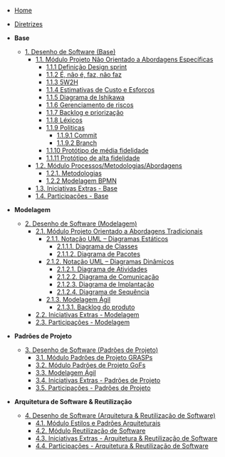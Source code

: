 <!-- docs/_sidebar.md -->

- [Home](/)
- [Diretrizes](Diretrizes/Diretrizes.md)

- **Base**

  - [1. Desenho de Software (Base)](./Base/1.Base.md)
    - [1.1. Módulo Projeto Não Orientado a Abordagens Específicas](./Base/1.1.AbordagemNaoEspecifica.md)
      - [1.1.1 Definição Design sprint](./Base/modulo_1.1/1.1.1_design_sprint.md)
      - [1.1.2 É, não é, faz, não faz](./Base/modulo_1.1/1.1.2_eh_nao_eh.md)
      - [1.1.3 5W2H](./Base/modulo_1.1/1.1.3_5W2H.md)
      - [1.1.4 Estimativas de Custo e Esforços](./Base/modulo_1.1/1.1.4_estimativa_custo_esforco.md)
      - [1.1.5 Diagrama de Ishikawa](./Base/modulo_1.1/1.1.5_causa_efeito.md)
      - [1.1.6 Gerenciamento de riscos](./Base/modulo_1.1/1.1.6_gerenciamento_de_risco.md)
      - [1.1.7 Backlog e priorização](./Base/modulo_1.1/1.1.7_moscow.md)
      - [1.1.8 Léxicos](./Base/modulo_1.1/1.1.8_lexicos.md)
      - [1.1.9 Politicas]()
        - [1.1.9.1 Commit](./Base/modulo_1.1/politicas/commit.md)
        - [1.1.9.2 Branch](./Base/modulo_1.1/politicas/branch.md)
      - [1.1.10 Protótipo de média fidelidade](./Base/modulo_1.1/1.1.9_prototipo_de_media_fidelidade.md)
      - [1.1.11 Protótipo de alta fidelidade](./Base/modulo_1.1/1.1.10_prototipo_de_alta_fidelidade.md)
    - [1.2. Módulo Processos/Metodologias/Abordagens](./Base/1.2.ProcessosMetodologiasAbordagens.md)
      - [1.2.1. Metodologias](./Base/modulo_1.2/1.2.1.Metodologias.md)
      - [1.2.2 Modelagem BPMN](./Base/modulo_1.2/1.2.2.ModelagemBPMN.md)
    - [1.3. Iniciativas Extras - Base](./Base/1.3.IniciativasExtras.md)
    - [1.4. Participações - Base](./Base/1.4.ParticipacoesBase.md)

- **Modelagem**

  - [2. Desenho de Software (Modelagem)](Modelagem/2.Modelagem.md)
    - [2.1. Módulo Projeto Orientado a Abordagens Tradicionais](Modelagem/2.1.ModelagemTradicional.md)
      - [2.1.1. Notação UML – Diagramas Estáticos](Modelagem/2.1.1.UMLEstaticos.md)
        - [2.1.1.1. Diagrama de Classes](Modelagem/2.1.1.1.DiagramDeClasses.md)
        - [2.1.1.2. Diagrama de Pacotes](Modelagem/2.1.1.2.DiagramaDePacotes.md)
      - [2.1.2. Notação UML – Diagramas Dinâmicos](Modelagem/2.1.2.UMLDinamicos.md)
        - [2.1.2.1. Diagrama de Atividades](Modelagem/2.1.2.1.DiagramaDeAtividades.md)
        - [2.1.2.2. Diagrama de Comunicação](Modelagem/2.1.2.2.DiagramaComunicacao.md)
        - [2.1.2.3. Diagrama de Implantação](Modelagem/2.1.2.3.DiagramaImplantacao.md)
        - [2.1.2.4. Diagrama de Sequência](Modelagem/2.1.2.4.DiagramaDeSequencia.md)
      - [2.1.3. Modelagem Ágil]()
        - [2.1.3.1. Backlog do produto](./Modelagem/2.1.3.1.BacklogDoProduto.md)
    - [2.2. Iniciativas Extras - Modelagem](Modelagem/2.2.IniciativasExtras.md)
    - [2.3. Participações - Modelagem](Modelagem/2.3.ParticipacoesModelagem.md)

- **Padrões de Projeto**

  - [3. Desenho de Software (Padrões de Projeto)](PadroesDeProjeto/3.PadroesDeProjeto.md)
    - [3.1. Módulo Padrões de Projeto GRASPs](PadroesDeProjeto/3.1.GRASPs.md)
    - [3.2. Módulo Padrões de Projeto GoFs](PadroesDeProjeto/3.2.GoFs.md)
    - [3.3. Modelagem Ágil](PadroesDeProjeto/3.3.PadroesExtra.md)
    - [3.4. Iniciativas Extras - Padrões de Projeto](PadroesDeProjeto/3.4.IniciativasExtras.md)
    - [3.5. Participações - Padrões de Projeto](PadroesDeProjeto/3.5.ParticipacoesPadroes.md)

- **Arquitetura de Software & Reutilização**
  - [4. Desenho de Software (Arquitetura & Reutilização de Software)](ArquiteturaReutilizacao/4.ArquiteturaReutilizacao.md)
    - [4.1. Módulo Estilos e Padrões Arquiteturais](ArquiteturaReutilizacao/4.1.PadroesArquiteturais.md)
    - [4.2. Módulo Reutilização de Software](ArquiteturaReutilizacao/4.2.ReutilizacaoDeSoftware.md)
    - [4.3. Iniciativas Extras - Arquitetura & Reutilização de Software](ArquiteturaReutilizacao/4.3.IniciativasExtras.md)
    - [4.4. Participações - Arquitetura & Reutilização de Software](ArquiteturaReutilizacao/4.4.ParticipacoesArqReutilizacao.md)
